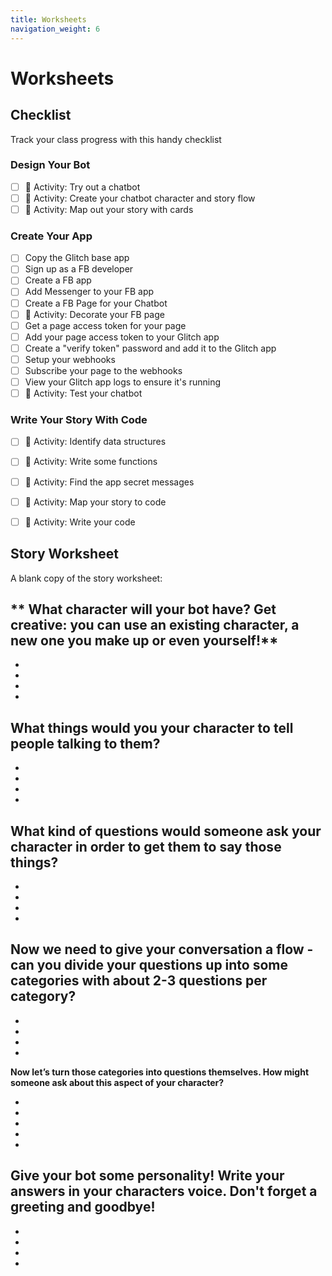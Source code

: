 ```yaml
---
title: Worksheets
navigation_weight: 6
---
```


# Worksheets

## Checklist
Track your class progress with this handy checklist
### Design Your Bot
- [ ] :tada: Activity: Try out a chatbot
- [ ] :tada: Activity: Create your chatbot character and story flow
- [ ] :tada: Activity: Map out your story with cards

### Create Your App
- [ ] Copy the Glitch base app
- [ ] Sign up as a FB developer
- [ ] Create a FB app
- [ ] Add Messenger to your FB app
- [ ] Create a FB Page for your Chatbot
- [ ] :tada: Activity: Decorate your FB page
- [ ] Get a page access token for your page
- [ ] Add your page access token to your Glitch app
- [ ] Create a "verify token" password and add it to the Glitch app
- [ ] Setup your webhooks
- [ ] Subscribe your page to the webhooks
- [ ] View your Glitch app logs to ensure it's running
- [ ] :tada: Activity: Test your chatbot

### Write Your Story With Code
- [ ] :tada: Activity: Identify data structures
- [ ] :tada: Activity: Write some functions
- [ ] :tada: Activity: Find the app secret messages
- [ ] :tada: Activity: Map your story to code
- [ ] :tada: Activity: Write your code










## Story Worksheet

A blank copy of the story worksheet:

** What character will your bot have? Get creative: you can use an existing character, a new one you make up or even yourself!**
-
-
-
-
-

**What things would you your character to tell people talking to them?**
-
-
-
-
-


**What kind of questions would someone ask your character in order to get them to say those things?**
-
-
-
-
-


**Now we need to give your conversation a flow - can you divide your questions up into some categories with about 2-3 questions per category?**
-
-
-
-
-



**Now let’s turn those categories into questions themselves. How might someone ask about this aspect of your character?**

-
-
-
-
-


**Give your bot some personality! Write your answers in your characters voice. Don't forget a greeting and goodbye!**
-
-
-
-
-
